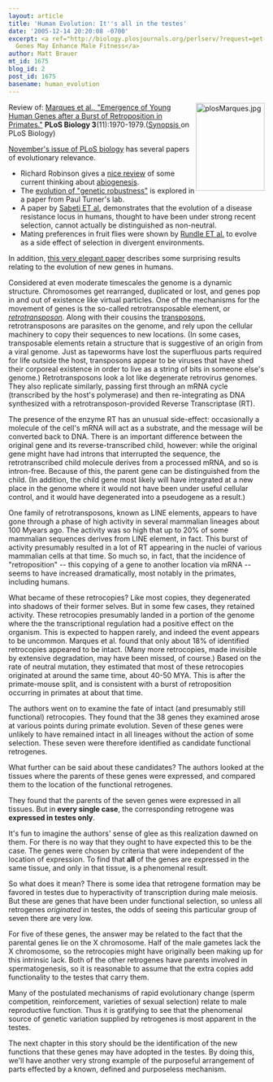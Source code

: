 ```yaml
---
layout: article
title: 'Human Evolution: It''s all in the testes'
date: '2005-12-14 20:20:08 -0700'
excerpt: <a ref="http://biology.plosjournals.org/perlserv/?request=get-document&doi=10.1371/journal.pbio.0030399">Retrocopied
  Genes May Enhance Male Fitness</a>
author: Matt Brauer
mt_id: 1675
blog_id: 2
post_id: 1675
basename: human_evolution
---
```

[<img src="{{ site.baseurl }}/uploads/2006/plosMarques-thumb.jpg" alt="plosMarques.jpg" width="135" height="173" style="float:right;" />](/uploads/2006/plosMarques.jpg)
Review of: [
Marques et al., "Emergence of Young Human Genes after a Burst of Retroposition in Primates."](http://biology.plosjournals.org/perlserv/?request=get-pdf&amp;file=10.1371_journal.pbio.0030357-S.pdf)
**PLoS Biology 3**(11):1970-1979.([Synopsis ](http://biology.plosjournals.org/perlserv/?request=get-document&amp;doi=10.1371/journal.pbio.0030399) on PLoS Biology)

[
November's issue of PLoS biology](http://biology.plosjournals.org/perlserv/?request=get-toc&amp;issn=1545-7885&amp;volume=3&amp;issue=11) has several papers of evolutionary relevance. 



* Richard Robinson gives a [
nice review](http://biology.plosjournals.org/perlserv/?request=get-pdf&amp;file=10.1371_journal.pbio.0030396-S.pdf)
of some current thinking about [
abiogenesis](http://wiki.cotch.net/index.php/Abiogenesis).
* The
[
evolution of "genetic robustness"](http://biology.plosjournals.org/perlserv/?request=get-pdf&amp;file=10.1371_journal.pbio.0030381-S.pdf)
is explored in a paper from Paul Turner's lab.
* A paper by 
[
Sabeti ET al.](http://biology.plosjournals.org/perlserv/?request=get-pdf&amp;file=10.1371_journal.pbio.0030378-S.pdf)
demonstrates that the evolution of a disease resistance locus in humans, thought to have been under strong recent selection, cannot actually be distinguished as non-neutral.
* Mating preferences in fruit flies were shown by 
[
Rundle ET al.](http://biology.plosjournals.org/perlserv/?request=get-pdf&amp;file=10.1371_journal.pbio.0030368-S.pdf)
to evolve as a side effect of selection in divergent environments.


In addition, [this very elegant paper](http://biology.plosjournals.org/perlserv/?request=get-pdf&amp;file=10.1371_journal.pbio.0030357-S.pdf) describes some surprising results relating to the evolution of new genes in humans.

Considered at even moderate timescales the genome is a dynamic structure. Chromosomes get rearranged, duplicated or lost, and genes pop in and out of existence like virtual particles. One of the mechanisms for the movement of genes is the so-called retrotransposable element, or [_retrotransposon_](http://en.wikipedia.org/wiki/Retrotransposon). Along with their cousins the [transposons](http://en.wikipedia.org/wiki/Transposon), retrotransposons are parasites on the genome, and rely upon the cellular machinery to copy their sequences to new locations. (In some cases, transposable elements retain a structure that is suggestive of an origin from a viral genome. Just as tapeworms have lost the superfluous parts required for life outside the host, transposons appear to be viruses that have shed their corporeal existence in order to live as a string of bits in someone else's genome.) Retrotransposons look a lot like degenerate retrovirus genomes. They also replicate similarly, passing first through an mRNA cycle (transcribed by the host's polymerase) and then re-integrating as DNA  synthesized with a retrotransposon-provided Reverse Transcriptase (RT).

The presence of the enzyme RT has an unusual side-effect: occasionally a molecule of the cell's mRNA will act as a substrate, and the message will be converted back to DNA. There is an important difference between the original gene and its reverse-transcribed child, however: while the original gene might have had introns that interrupted the sequence, the retrotranscribed child molecule derives from a processed mRNA, and so is intron-free. Because of this, the parent gene can be distinguished from the child. (In addition, the child gene most likely will have integrated at a new place in the genome where it would not have been under useful cellular control, and it would have degenerated into a pseudogene as a result.)

One family of retrotransposons, known as LINE elements, appears to have gone through a phase of high activity in several mammalian lineages about 100 Myears ago. The activity was so high that up to 20% of some mammalian sequences derives from LINE element, in fact. This burst of activity presumably resulted in a lot of RT appearing in the nuclei of various mammalian cells at that time. So much so, in fact, that the incidence of "retroposition" -- this copying of a gene to another location via mRNA -- seems to have increased dramatically, most notably in the primates, including humans.

What became of these retrocopies? Like most copies, they degenerated into shadows of their former selves. But in some few cases, they retained activity. These retrocopies presumably landed in a portion of the genome where the the transcriptional regulation had a positive effect on the organism. This is expected to happen rarely, and indeed the event appears to be uncommon. Marques et al. found that only about 18% of identified retrocopies appeared to be intact. (Many more retrocopies, made invisible by extensive degradation, may have been missed, of course.) Based on the rate of neutral mutation, they estimated that most of these retrocopies originated at around the same time, about 40-50 MYA. This is after the primate-mouse split, and is consistent with a burst of retroposition occurring in primates at about that time.

The authors went on to examine the fate of intact (and presumably still functional) retrocopies. They found that the 38 genes they examined arose at various points during primate evolution. Seven of these genes were unlikely to have remained intact in all lineages without the action of some selection. These seven were therefore identified as candidate functional retrogenes.

What further can be said about these candidates? The authors looked at the tissues where the parents of these genes were expressed, and compared them to the location of the functional retrogenes.

They found that the parents of the seven genes were expressed in all tissues. But in **every single case**, the corresponding retrogene was **expressed in testes only**.

It's fun to imagine the authors' sense of glee as this realization dawned on them. For there is no way that they ought to have expected this to be the case. The genes were chosen by criteria that were independent of the location of expression. To find that **all** of the genes are expressed in the same tissue, and only in that tissue, is a phenomenal result.

So what does it mean? There is some idea that retrogene formation may be favored in testes due to hyperactivity of transcription during male meiosis. But these are genes that have been under functional selection, so unless all retrogenes _originated_ in testes, the odds of seeing this particular group of seven there are very low.

For five of these genes, the answer may be related to the fact that the parental genes lie on the X chromosome. Half of the male gametes lack the X chromosome, so the retrocopies might have originally been making up for this intrinsic lack. Both of the other retrogenes have parents involved in spermatogenesis, so it is reasonable to assume that the extra copies add functionality to the testes that carry them.

Many of the postulated mechanisms of rapid evolutionary change (sperm competition, reinforcement, varieties of sexual selection) relate to male reproductive function. Thus it is gratifying to see that the phenomenal source of genetic variation supplied by retrogenes is most apparent in the testes.

The next chapter in this story should be the identification of the new functions that these genes may have adopted in the testes. By doing this, we'll have another very strong example of the purposeful arrangement of parts effected by a known, defined and purposeless mechanism.
